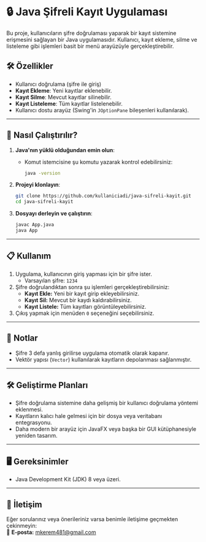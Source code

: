 
# 🔒 **Java Şifreli Kayıt Uygulaması**  

Bu proje, kullanıcıların şifre doğrulaması yaparak bir kayıt sistemine erişmesini sağlayan bir Java uygulamasıdır. Kullanıcı, kayıt ekleme, silme ve listeleme gibi işlemleri basit bir menü arayüzüyle gerçekleştirebilir.  

## 🛠️ **Özellikler**
- Kullanıcı doğrulama (şifre ile giriş)
- **Kayıt Ekleme**: Yeni kayıtlar eklenebilir.
- **Kayıt Silme**: Mevcut kayıtlar silinebilir.
- **Kayıt Listeleme**: Tüm kayıtlar listelenebilir.
- Kullanıcı dostu arayüz (Swing'in `JOptionPane` bileşenleri kullanılarak).

---

## 🚀 **Nasıl Çalıştırılır?**

1. **Java'nın yüklü olduğundan emin olun**:  
   - Komut istemcisine şu komutu yazarak kontrol edebilirsiniz:  
     ```bash
     java -version
     ```

2. **Projeyi klonlayın**:  
   ```bash
   git clone https://github.com/kullaniciadi/java-sifreli-kayit.git
   cd java-sifreli-kayit
   ```

3. **Dosyayı derleyin ve çalıştırın**:  
   ```bash
   javac App.java
   java App
   ```

---

## 📋 **Kullanım**
1. Uygulama, kullanıcının giriş yapması için bir şifre ister.
   - Varsayılan şifre: `1234`
2. Şifre doğrulandıktan sonra şu işlemleri gerçekleştirebilirsiniz:
   - **Kayıt Ekle:** Yeni bir kayıt girip ekleyebilirsiniz.
   - **Kayıt Sil:** Mevcut bir kaydı kaldırabilirsiniz.
   - **Kayıt Listele:** Tüm kayıtları görüntüleyebilirsiniz.
3. Çıkış yapmak için menüden `0` seçeneğini seçebilirsiniz.

---

## 📌 **Notlar**
- Şifre 3 defa yanlış girilirse uygulama otomatik olarak kapanır.
- Vektör yapısı (`Vector`) kullanılarak kayıtların depolanması sağlanmıştır.

---

## 🛠️ **Geliştirme Planları**
- Şifre doğrulama sistemine daha gelişmiş bir kullanıcı doğrulama yöntemi eklenmesi.
- Kayıtların kalıcı hale gelmesi için bir dosya veya veritabanı entegrasyonu.
- Daha modern bir arayüz için JavaFX veya başka bir GUI kütüphanesiyle yeniden tasarım.

---

## 🖥️ **Gereksinimler**
- Java Development Kit (JDK) 8 veya üzeri.

---
## 📧 **İletişim**  
Eğer sorularınız veya önerileriniz varsa benimle iletişime geçmekten çekinmeyin:  
📩 **E-posta:** mkerem481@gmail.com

